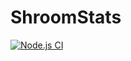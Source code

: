 # ShroomStats

[![Node.js CI](https://github.com/c1vian00/ShroomStats/actions/workflows/node.js.yml/badge.svg)](https://github.com/c1vian00/ShroomStats/actions/workflows/node.js.yml)